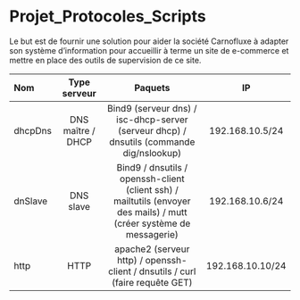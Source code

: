 ﻿
# Projet_Protocoles_Scripts
Le but est de  fournir une solution pour aider la société Carnofluxe à adapter son système d’information pour accueillir à terme un site de e-commerce et mettre en place des outils de supervision de ce site.




| Nom | Type serveur | Paquets | IP |
| :---         |     :---:      |     :---:      |     :---:      |
| dhcpDns   |  DNS maître / DHCP | Bind9 (serveur dns) / isc-dhcp-server (serveur dhcp) / dnsutils (commande dig/nslookup) | 192.168.10.5/24    |
| dnSlave     | DNS slave       | Bind9 / dnsutils / openssh-client (client ssh) / mailtutils (envoyer des mails) / mutt (créer système de messagerie)      | 192.168.10.6/24      |
| http     | HTTP       | apache2 (serveur http) / openssh-client / dnsutils / curl (faire requête GET) | 192.168.10.10/24      |

